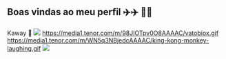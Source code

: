 ## Boas vindas ao meu perfil ✈️✈️ 🗼🗼

Kaway 🐒
![](https://media1.tenor.com/m/98JIOTpv0O8AAAAC/vatobiox.gif)
https://media1.tenor.com/m/98JIOTpv0O8AAAAC/vatobiox.gif
https://media1.tenor.com/m/WN5q3NBjedcAAAAC/king-kong-monkey-laughing.gif
![](https://media1.tenor.com/m/WN5q3NBjedcAAAAC/king-kong-monkey-laughing.gif)
